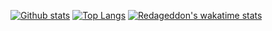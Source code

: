 [![Github stats](https://github-readme-stats.vercel.app/api?username=SpinnerX&bg_color=00000000&hide_border=true&text_color=FF0000&title_color=797774&custom_title=Stats)](https://github.com/anuraghazra/github-readme-stats)
[![Top Langs](https://github-readme-stats.vercel.app/api/top-langs/?username=spinnerX&bg_color=00000000&hide_border=true&text_color=FF0000&title_color=797774)](https://github.com/anuraghazra/github-readme-stats)
[![Redageddon's wakatime stats](https://github-readme-stats.vercel.app/api/wakatime?username=SpinnerX&bg_color=00000000&hide_border=true&text_color=FF0000&title_color=797774)](https://github.com/anuraghazra/github-readme-stats)

<!--
**SpinnerX/SpinnerX** is a ✨ _special_ ✨ repository because its `README.md` (this file) appears on your GitHub profile.
